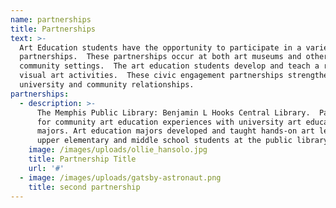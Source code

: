 ```yaml
---
name: partnerships
title: Partnerships
text: >-
  Art Education students have the opportunity to participate in a variety of
  partnerships.  These partnerships occur at both art museums and other
  community settings.  The art education students develop and teach a range of
  visual art activities.  These civic engagement partnerships strengthen
  university and community relationships.
partnerships:
  - description: >-
      The Memphis Public Library: Benjamin L Hooks Central Library.  Partnership
      for community art education experiences with university art education
      majors. Art education majors developed and taught hands-on art lessons to
      upper elementary and middle school students at the public library.
    image: /images/uploads/ollie_hansolo.jpg
    title: Partnership Title
    url: '#'
  - image: /images/uploads/gatsby-astronaut.png
    title: second partnership
---
```


